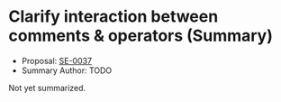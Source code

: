 # Clarify interaction between comments & operators (Summary)

* Proposal: [SE-0037](https://github.com/apple/swift-evolution/blob/main/proposals/0037-clarify-comments-and-operators.md)
* Summary Author: TODO

Not yet summarized.
